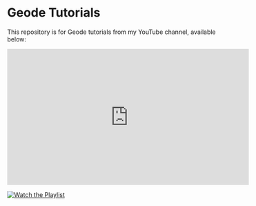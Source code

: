 # Geode Tutorials

This repository is for Geode tutorials from my YouTube channel, available below:

<iframe width="560" height="315" src="https://www.youtube.com/embed/videoseries?si=KiG53ghpd9r6TPAH&amp;list=PL5S23FLspYDiZhNBZZnRk5C5qAc-gjln-" title="YouTube video player" frameborder="0" allow="accelerometer; autoplay; clipboard-write; encrypted-media; gyroscope; picture-in-picture; web-share" referrerpolicy="strict-origin-when-cross-origin" allowfullscreen></iframe>

[![Watch the Playlist](https://i.ytimg.com/vi/XMjqYjwTdYk/hqdefault.jpg?sqp=-oaymwEnCNACELwBSFryq4qpAxkIARUAAIhCGAHYAQHiAQoIGBACGAY4AUAB&rs=AOn4CLAowpZw8OUje98OLOmC85JMur4Z2Q)](https://www.youtube.com/playlist?list=PL5S23FLspYDiZhNBZZnRk5C5qAc-gjln-)
